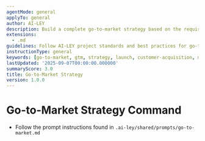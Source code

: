 ```yaml
---
agentMode: general
applyTo: general
author: AI-LEY
description: Build a complete go-to-market strategy based on the requirements found in files.requirements
extensions:
  - .md
guidelines: Follow AI-LEY project standards and best practices for go-to-market strategy development
instructionType: general
keywords: [go-to-market, gtm, strategy, launch, customer-acquisition, marketing, sales]
lastUpdated: '2025-09-07T00:00:00.000000'
summaryScore: 3.0
title: Go-to-Market Strategy
version: 1.0.0
---
```


# Go-to-Market Strategy Command

- Follow the prompt instructions found in `.ai-ley/shared/prompts/go-to-market.md`
